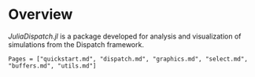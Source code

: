 # Overview

_JuliaDispatch.jl_ is a package developed for analysis and visualization of simulations from the Dispatch framework.

```@contents
Pages = ["quickstart.md", "dispatch.md", "graphics.md", "select.md", "buffers.md", "utils.md"]
```